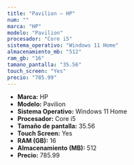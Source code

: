 ```yaml
---
title: "Pavilion — HP"
num: ""
marca: "HP"
modelo: "Pavilion"
procesador: "Core i5"
sistema_operativo: "Windows 11 Home"
almacenamiento_mb: "512"
ram_gb: "16"
tamano_pantalla: "35.56"
touch_screen: "Yes"
precio: "785.99"
---
```

<ul>
<li><strong>Marca:</strong> HP</li>
<li><strong>Modelo:</strong> Pavilion</li>
<li><strong>Sistema Operativo:</strong> Windows 11 Home</li>
<li><strong>Procesador:</strong> Core i5 </li>
<li><strong>Tamaño de pantalla:</strong> 35.56</li>
<li><strong>Touch Screen:</strong> Yes</li>
<li><strong>RAM (GB):</strong> 16</li>
<li><strong>Almacenamiento (MB):</strong> 512</li>
<li><strong>Precio:</strong> 785.99</li>
</ul>